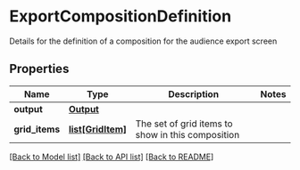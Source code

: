 # ExportCompositionDefinition

Details for the definition of a composition for the audience export screen

## Properties
Name | Type | Description | Notes
------------ | ------------- | ------------- | -------------
**output** | [**Output**](Output.md) |  | 
**grid_items** | [**list[GridItem]**](GridItem.md) | The set of grid items to show in this composition | 

[[Back to Model list]](../README.md#documentation-for-models) [[Back to API list]](../README.md#documentation-for-api-endpoints) [[Back to README]](../README.md)


